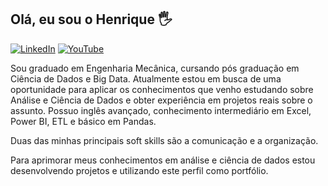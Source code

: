 ## Olá, eu sou o Henrique 🖐


[![LinkedIn](https://img.shields.io/badge/LinkedIn-0077B5?style=for-the-badge&logo=linkedin&logoColor=white)](https://www.linkedin.com/in/henrique-duarte-reis-777061193/) [![YouTube](https://img.shields.io/badge/YouTube-FF0000?style=for-the-badge&logo=youtube&logoColor=white)](https://www.youtube.com/channel/UC9nTjkTNOhnQxHj57tj45lw/videos)

Sou graduado em Engenharia Mecânica, cursando pós graduação em Ciência de Dados e Big Data. Atualmente estou em busca de uma oportunidade para aplicar os conhecimentos que venho estudando sobre Análise e Ciência de Dados e obter experiência em projetos reais sobre o assunto. Possuo inglês avançado, conhecimento intermediário em Excel, Power BI, ETL e básico em Pandas. 

Duas das minhas principais soft skills são a comunicação e a organização. 

Para aprimorar meus conhecimentos em análise e ciência de dados estou desenvolvendo projetos e utilizando este perfil como portfólio.

